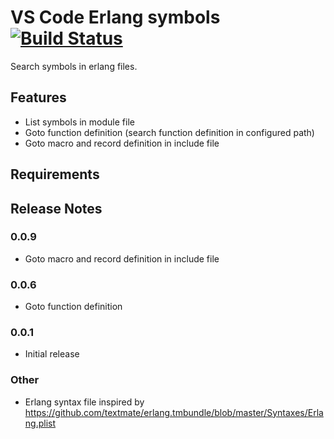 # VS Code Erlang symbols[![Build Status](https://travis-ci.com/decoda/erlang-symbols.svg?branch=master)](https://travis-ci.com/decoda/erlang-symbols)

Search symbols in erlang files.

## Features

* List symbols in module file
* Goto function definition (search function definition in configured path)
* Goto macro and record definition in include file

## Requirements

## Release Notes

### 0.0.9
* Goto macro and record definition in include file

### 0.0.6
* Goto function definition

### 0.0.1
* Initial release

### Other
* Erlang syntax file inspired by <https://github.com/textmate/erlang.tmbundle/blob/master/Syntaxes/Erlang.plist>
